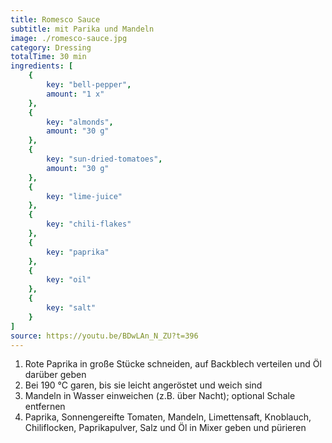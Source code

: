 ```yaml
---
title: Romesco Sauce
subtitle: mit Parika und Mandeln
image: ./romesco-sauce.jpg
category: Dressing
totalTime: 30 min
ingredients: [
    {
        key: "bell-pepper",
        amount: "1 x"
    },
    {
        key: "almonds",
        amount: "30 g"
    },
    {
        key: "sun-dried-tomatoes",
        amount: "30 g"
    },
    {
        key: "lime-juice"
    },
    {
        key: "chili-flakes"
    },
    {
        key: "paprika"
    },
    {
        key: "oil"
    },
    {
        key: "salt"
    }
]
source: https://youtu.be/BDwLAn_N_ZU?t=396
---
```


1. Rote Paprika in große Stücke schneiden, auf Backblech verteilen und Öl darüber geben
2. Bei 190 °C garen, bis sie leicht angeröstet und weich sind
3. Mandeln in Wasser einweichen (z.B. über Nacht); optional Schale entfernen
4. Paprika, Sonnengereifte Tomaten, Mandeln, Limettensaft, Knoblauch, Chiliflocken, Paprikapulver, Salz und Öl in Mixer geben und pürieren